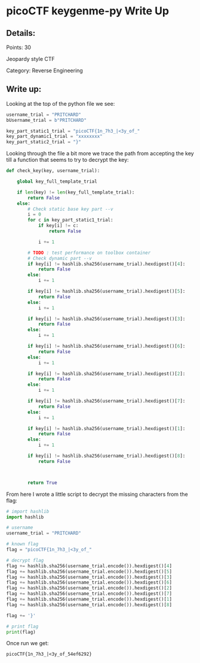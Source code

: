 # picoCTF keygenme-py Write Up

## Details:
Points: 30

Jeopardy style CTF

Category: Reverse Engineering


## Write up:

Looking at the top of the python file we see:

```python
username_trial = "PRITCHARD"
bUsername_trial = b"PRITCHARD"

key_part_static1_trial = "picoCTF{1n_7h3_|<3y_of_"
key_part_dynamic1_trial = "xxxxxxxx"
key_part_static2_trial = "}"
```

Looking through the file a bit more we trace the path from accepting the key till a function that seems to try to decrypt the key:

```python
def check_key(key, username_trial):

    global key_full_template_trial

    if len(key) != len(key_full_template_trial):
        return False
    else:
        # Check static base key part --v
        i = 0
        for c in key_part_static1_trial:
            if key[i] != c:
                return False

            i += 1

        # TODO : test performance on toolbox container
        # Check dynamic part --v
        if key[i] != hashlib.sha256(username_trial).hexdigest()[4]:
            return False
        else:
            i += 1

        if key[i] != hashlib.sha256(username_trial).hexdigest()[5]:
            return False
        else:
            i += 1

        if key[i] != hashlib.sha256(username_trial).hexdigest()[3]:
            return False
        else:
            i += 1

        if key[i] != hashlib.sha256(username_trial).hexdigest()[6]:
            return False
        else:
            i += 1

        if key[i] != hashlib.sha256(username_trial).hexdigest()[2]:
            return False
        else:
            i += 1

        if key[i] != hashlib.sha256(username_trial).hexdigest()[7]:
            return False
        else:
            i += 1

        if key[i] != hashlib.sha256(username_trial).hexdigest()[1]:
            return False
        else:
            i += 1

        if key[i] != hashlib.sha256(username_trial).hexdigest()[8]:
            return False



        return True
```

From here I wrote a little script to decrypt the missing characters from the flag:

```python
# import hashlib
import hashlib

# username
username_trial = "PRITCHARD"

# known flag
flag = "picoCTF{1n_7h3_|<3y_of_"

# decrypt flag
flag += hashlib.sha256(username_trial.encode()).hexdigest()[4]
flag += hashlib.sha256(username_trial.encode()).hexdigest()[5]
flag += hashlib.sha256(username_trial.encode()).hexdigest()[3]
flag += hashlib.sha256(username_trial.encode()).hexdigest()[6]
flag += hashlib.sha256(username_trial.encode()).hexdigest()[2]
flag += hashlib.sha256(username_trial.encode()).hexdigest()[7]
flag += hashlib.sha256(username_trial.encode()).hexdigest()[1]
flag += hashlib.sha256(username_trial.encode()).hexdigest()[8]

flag += '}'

# print flag
print(flag)
```

Once run we get:

```
picoCTF{1n_7h3_|<3y_of_54ef6292}
```